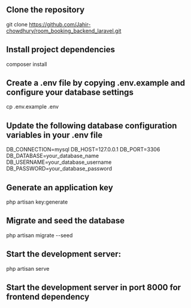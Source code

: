 ## Clone the repository
git clone https://github.com/Jahir-chowdhury/room_booking_backend_laravel.git

## Install project dependencies
composer install

## Create a .env file by copying .env.example and configure your database settings
cp .env.example .env

## Update the following database configuration variables in your .env file
DB_CONNECTION=mysql
DB_HOST=127.0.0.1
DB_PORT=3306
DB_DATABASE=your_database_name
DB_USERNAME=your_database_username
DB_PASSWORD=your_database_password

## Generate an application key
php artisan key:generate

## Migrate and seed the database
php artisan migrate --seed

## Start the development server:
php artisan serve

## Start the development server in port 8000 for frontend dependency

